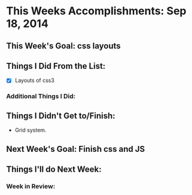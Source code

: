 # This Weeks Accomplishments: Sep 18, 2014

## This Week's Goal: css layouts

## Things I Did From the List:
- [x] Layouts of css3

### Additional Things I Did:

## Things I Didn't Get to/Finish:
- Grid system.

## Next Week's Goal: Finish css and JS

## Things I'll do Next Week:

### Week in Review:
